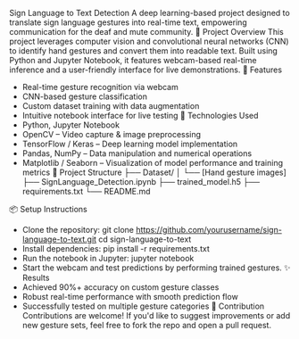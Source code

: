 Sign Language to Text Detection
A deep learning-based project designed to translate sign language gestures into real-time text, empowering communication for the deaf and mute community.
🧠 Project Overview
This project leverages computer vision and convolutional neural networks (CNN) to identify hand gestures and convert them into readable text. Built using Python and Jupyter Notebook, it features webcam-based real-time inference and a user-friendly interface for live demonstrations.
🚀 Features
- Real-time gesture recognition via webcam
- CNN-based gesture classification
- Custom dataset training with data augmentation
- Intuitive notebook interface for live testing
🔧 Technologies Used
- Python, Jupyter Notebook
- OpenCV – Video capture & image preprocessing
- TensorFlow / Keras – Deep learning model implementation
- Pandas, NumPy – Data manipulation and numerical operations
- Matplotlib / Seaborn – Visualization of model performance and training metrics
📁 Project Structure
├── Dataset/
│   └── [Hand gesture images]
├── SignLanguage_Detection.ipynb
├── trained_model.h5
├── requirements.txt
└── README.md


📦 Setup Instructions
- Clone the repository:
git clone https://github.com/yourusername/sign-language-to-text.git
cd sign-language-to-text
- Install dependencies:
pip install -r requirements.txt
- Run the notebook in Jupyter:
jupyter notebook
- Start the webcam and test predictions by performing trained gestures.
✨ Results
- Achieved 90%+ accuracy on custom gesture classes
- Robust real-time performance with smooth prediction flow
- Successfully tested on multiple gesture categories
🤝 Contribution
Contributions are welcome! If you'd like to suggest improvements or add new gesture sets, feel free to fork the repo and open a pull request.
